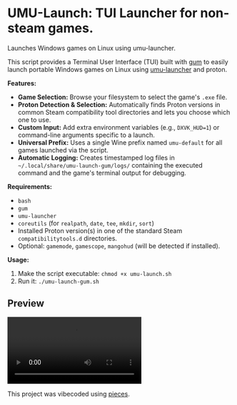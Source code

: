 # UMU-Launch: TUI Launcher for non-steam games.

Launches Windows games on Linux using umu-launcher.

This script provides a Terminal User Interface (TUI) built with [gum](https://github.com/charmbracelet/gum) to easily launch portable Windows games on Linux using [umu-launcher](https://github.com/Open-Wine-Components/umu-launcher) and proton.

**Features:**

* **Game Selection:** Browse your filesystem to select the game's `.exe` file.
* **Proton Detection & Selection:** Automatically finds Proton versions in common Steam compatibility tool directories and lets you choose which one to use.
* **Custom Input:** Add extra environment variables (e.g., `DXVK_HUD=1`) or command-line arguments specific to a launch.
* **Universal Prefix:** Uses a single Wine prefix named `umu-default` for all games launched via the script.
* **Automatic Logging:** Creates timestamped log files in `~/.local/share/umu-launch-gum/logs/` containing the executed command and the game's terminal output for debugging.

**Requirements:**

* `bash`
* `gum`
* `umu-launcher`
* `coreutils` (for `realpath`, `date`, `tee`, `mkdir`, `sort`)
* Installed Proton version(s) in one of the standard Steam `compatibilitytools.d` directories.
* Optional: `gamemode`, `gamescope`, `mangohud` (will be detected if installed).

**Usage:**

1.  Make the script executable: `chmod +x umu-launch.sh`
2.  Run it: `./umu-launch-gum.sh`

## Preview

![Preview](preview.mp4)

This project was vibecoded using [pieces](https://pieces.app/).
